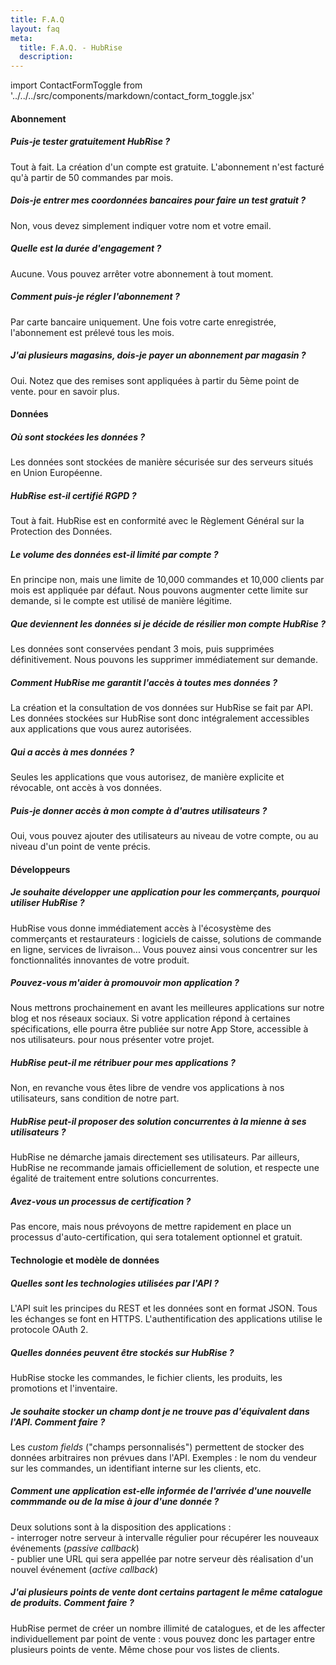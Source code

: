 ```yaml
---
title: F.A.Q
layout: faq
meta:
  title: F.A.Q. - HubRise
  description:
---
```


import ContactFormToggle from '../../../src/components/markdown/contact_form_toggle.jsx'

#### Abonnement

##### Puis-je tester gratuitement HubRise ?

Tout à fait. La création d'un compte est gratuite. L'abonnement n'est facturé qu'à partir de 50 commandes par mois.

##### Dois-je entrer mes coordonnées bancaires pour faire un test gratuit ?

Non, vous devez simplement indiquer votre nom et votre email.

##### Quelle est la durée d'engagement ?

Aucune. Vous pouvez arrêter votre abonnement à tout moment.

##### Comment puis-je régler l'abonnement ?

Par carte bancaire uniquement. Une fois votre carte enregistrée, l'abonnement est prélevé tous les mois.

##### J'ai plusieurs magasins, dois-je payer un abonnement par magasin ?

Oui. Notez que des remises sont appliquées à partir du 5ème point de vente. <ContactFormToggle text="Contactez-nous" /> pour en savoir plus.

#### Données

##### Où sont stockées les données ?

Les données sont stockées de manière sécurisée sur des serveurs situés en Union Européenne.

##### HubRise est-il certifié RGPD ?

Tout à fait. HubRise est en conformité avec le Règlement Général sur la Protection des Données.

##### Le volume des données est-il limité par compte ?

En principe non, mais une limite de 10,000 commandes et 10,000 clients par mois est appliquée par défaut. Nous pouvons augmenter cette limite sur demande, si le compte est utilisé de manière légitime.

##### Que deviennent les données si je décide de résilier mon compte HubRise ?

Les données sont conservées pendant 3 mois, puis supprimées définitivement. Nous pouvons les supprimer immédiatement sur demande.

##### Comment HubRise me garantit l'accès à toutes mes données ?

La création et la consultation de vos données sur HubRise se fait par API. Les données stockées sur HubRise sont donc intégralement accessibles aux applications que vous aurez autorisées.

##### Qui a accès à mes données ?

Seules les applications que vous autorisez, de manière explicite et révocable, ont accès à vos données.

##### Puis-je donner accès à mon compte à d'autres utilisateurs ?

Oui, vous pouvez ajouter des utilisateurs au niveau de votre compte, ou au niveau d'un point de vente précis.

#### Développeurs

##### Je souhaite développer une application pour les commerçants, pourquoi utiliser HubRise ?

HubRise vous donne immédiatement accès à l'écosystème des commerçants et restaurateurs : logiciels de caisse, solutions de commande en ligne, services de livraison... Vous pouvez ainsi vous concentrer sur les fonctionnalités innovantes de votre produit.

##### Pouvez-vous m'aider à promouvoir mon application ?

Nous mettrons prochainement en avant les meilleures applications sur notre blog et nos réseaux sociaux.
Si votre application répond à certaines spécifications, elle pourra être publiée sur notre App Store, accessible à nos utilisateurs. <ContactFormToggle text="Contactez-nous" /> pour nous présenter votre projet.

##### HubRise peut-il me rétribuer pour mes applications ?

Non, en revanche vous êtes libre de vendre vos applications à nos utilisateurs, sans condition de notre part.

##### HubRise peut-il proposer des solution concurrentes à la mienne à ses utilisateurs ?

HubRise ne démarche jamais directement ses utilisateurs.
Par ailleurs, HubRise ne recommande jamais officiellement de solution, et respecte une égalité de traitement entre solutions concurrentes.

##### Avez-vous un processus de certification ?

Pas encore, mais nous prévoyons de mettre rapidement en place un processus d'auto-certification, qui sera totalement optionnel et gratuit.

#### Technologie et modèle de données

##### Quelles sont les technologies utilisées par l'API ?

L'API suit les principes du REST et les données sont en format JSON. Tous les échanges se font en HTTPS. L'authentification des applications utilise le protocole OAuth 2.

##### Quelles données peuvent être stockés sur HubRise ?

HubRise stocke les commandes, le fichier clients, les produits, les promotions et l'inventaire.

##### Je souhaite stocker un champ dont je ne trouve pas d'équivalent dans l'API. Comment faire ?

Les _custom fields_ ("champs personnalisés") permettent de stocker des données arbitraires non prévues dans l'API. Exemples : le nom du vendeur sur les commandes, un identifiant interne sur les clients, etc.

##### Comment une application est-elle informée de l'arrivée d'une nouvelle commmande ou de la mise à jour d'une donnée ?

Deux solutions sont à la disposition des applications :<br />
\- interroger notre serveur à intervalle régulier pour récupérer les nouveaux événements (_passive callback_)<br />
\- publier une URL qui sera appellée par notre serveur dès réalisation d'un nouvel événement (_active callback_)

##### J'ai plusieurs points de vente dont certains partagent le même catalogue de produits. Comment faire ?

HubRise permet de créer un nombre illimité de catalogues, et de les affecter individuellement par point de vente : vous pouvez donc les partager entre plusieurs points de vente. Même chose pour vos listes de clients.
